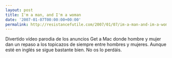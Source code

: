 ```yaml
---
layout: post
title: I'm a man, and I'm a woman
date: '2007-01-07T00:00:00+00:00'
permalink: http://resistancefutile.com/2007/01/07/im-a-man-and-im-a-woman/
---
```

Divertido vídeo parodia de los anuncios Get a Mac donde hombre y mujer dan un repaso a los topicazos de siempre entre hombres y mujeres. Aunque esté en inglés se sigue bastante bien. No os lo perdáis.

<object width="425" height="350"><param name="movie" value="http://www.youtube.com/v/rGVMG0EBDus"></param><param name="wmode" value="transparent"></param><embed src="http://www.youtube.com/v/rGVMG0EBDus" type="application/x-shockwave-flash" wmode="transparent" width="425" height="350"></embed></object>
